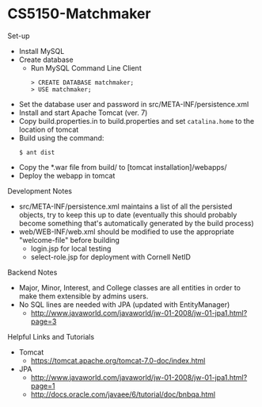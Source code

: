 CS5150-Matchmaker
=================

Set-up
- Install MySQL
- Create database
  - Run MySQL Command Line Client
      ```
      > CREATE DATABASE matchmaker;
      > USE matchmaker;
      ```
- Set the database user and password in src/META-INF/persistence.xml
- Install and start Apache Tomcat (ver. 7)
- Copy build.properties.in to build.properties and set `catalina.home` to the
  location of tomcat
- Build using the command:
    ```
    $ ant dist
    ```
- Copy the *.war file from build/ to [tomcat installation]/webapps/
- Deploy the webapp in tomcat

Development Notes
- src/META-INF/persistence.xml maintains a list of all the persisted objects,
  try to keep this up to date (eventually this should probably become something
  that's automatically generated by the build process)
- web/WEB-INF/web.xml should be modified to use the appropriate "welcome-file"
  before building
  - login.jsp for local testing
  - select-role.jsp for deployment with Cornell NetID

Backend Notes
- Major, Minor, Interest, and College classes are all entities in order to make
  them extensible by admins users.
- No SQL lines are needed with JPA (updated with EntityManager)
  - http://www.javaworld.com/javaworld/jw-01-2008/jw-01-jpa1.html?page=3

Helpful Links and Tutorials
- Tomcat
  - https://tomcat.apache.org/tomcat-7.0-doc/index.html
- JPA
  - http://www.javaworld.com/javaworld/jw-01-2008/jw-01-jpa1.html?page=1
  - http://docs.oracle.com/javaee/6/tutorial/doc/bnbqa.html
